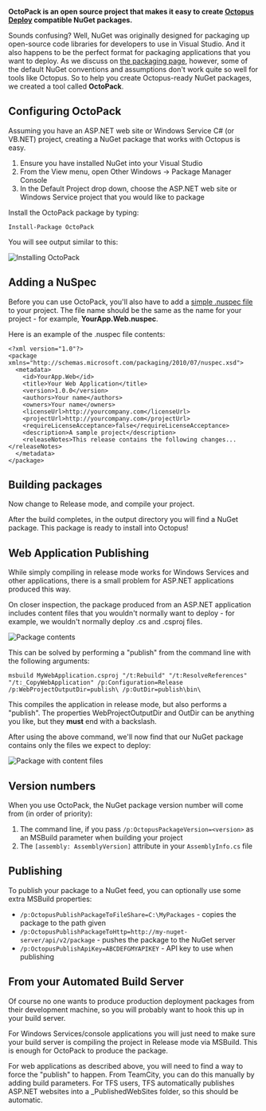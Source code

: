 **OctoPack is an open source project that makes it easy to create [Octopus Deploy](http://octopusdeploy.com) compatible NuGet packages.**

Sounds confusing? Well, NuGet was originally designed for packaging up open-source code libraries for developers to use in Visual Studio. And it also happens to be the perfect format for packaging applications that you want to deploy. As we discuss on [the packaging page](http://octopusdeploy.com/documentation/packaging "Packaging NuGet packages for Octopus"), however, some of the default NuGet conventions and assumptions don't work quite so well for tools like Octopus. So to help you create Octopus-ready NuGet packages, we created a tool called **OctoPack**. 

## Configuring OctoPack

Assuming you have an ASP.NET web site or Windows Service C# (or VB.NET) project, creating a NuGet package that works with Octopus is easy. 

1. Ensure you have installed NuGet into your Visual Studio
2. From the View menu, open Other Windows -> Package Manager Console
3. In the Default Project drop down, choose the ASP.NET web site or Windows Service project that you would like to package

Install the OctoPack package by typing:

    Install-Package OctoPack 

You will see output similar to this:

![Installing OctoPack](https://octopus-images.s3.amazonaws.com/blog/install-package.png "Installing OctoPack")

## Adding a NuSpec

Before you can use OctoPack, you'll also have to add a [simple .nuspec file](http://docs.nuget.org/docs/reference/nuspec-reference "NuSpec file format") to your project. The file name should be the same as the name for your project - for example, **YourApp.Web.nuspec**.

Here is an example of the .nuspec file contents:

	<?xml version="1.0"?>
	<package xmlns="http://schemas.microsoft.com/packaging/2010/07/nuspec.xsd">
	  <metadata>
	    <id>YourApp.Web</id>
	    <title>Your Web Application</title>
	    <version>1.0.0</version>
	    <authors>Your name</authors>
	    <owners>Your name</owners>
	    <licenseUrl>http://yourcompany.com</licenseUrl>
	    <projectUrl>http://yourcompany.com</projectUrl>
	    <requireLicenseAcceptance>false</requireLicenseAcceptance>
	    <description>A sample project</description>
	    <releaseNotes>This release contains the following changes...</releaseNotes>
	  </metadata>
	</package>
 
## Building packages

Now change to Release mode, and compile your project. 

After the build completes, in the output directory you will find a NuGet package. This package is ready to install into Octopus!

## Web Application Publishing

While simply compiling in release mode works for Windows Services and other applications, there is a small problem for ASP.NET applications produced this way.

On closer inspection, the package produced from an ASP.NET application includes content files that you wouldn't normally want to deploy - for example, we wouldn't normally deploy .cs and .csproj files. 

![Package contents](https://octopus-images.s3.amazonaws.com/blog/package-contents.png "Package contents")

This can be solved by performing a "publish" from the command line with the following arguments:

    msbuild MyWebApplication.csproj "/t:Rebuild" "/t:ResolveReferences" "/t:_CopyWebApplication" /p:Configuration=Release /p:WebProjectOutputDir=publish\ /p:OutDir=publish\bin\

This compiles the application in release mode, but also performs a "publish". The properties WebProjectOutputDir and OutDir can be anything you like, but they **must** end with a backslash. 

After using the above command, we'll now find that our NuGet package contains only the files we expect to deploy:

![Package with content files](https://octopus-images.s3.amazonaws.com/blog/simpler-package.png "Package with content files")

## Version numbers

When you use OctoPack, the NuGet package version number will come from (in order of priority):

 1. The command line, if you pass `/p:OctopusPackageVersion=<version>` as an MSBuild parameter when building your project
 2. The `[assembly: AssemblyVersion]` attribute in your `AssemblyInfo.cs` file

## Publishing

To publish your package to a NuGet feed, you can optionally use some extra MSBuild properties:

 - `/p:OctopusPublishPackageToFileShare=C:\MyPackages` - copies the package to the path given
 - `/p:OctopusPublishPackageToHttp=http://my-nuget-server/api/v2/package` - pushes the package to the NuGet server
 - `/p:OctopusPublishApiKey=ABCDEFGMYAPIKEY` - API key to use when publishing
 
## From your Automated Build Server

Of course no one wants to produce production deployment packages from their development machine, so you will probably want to hook this up in your build server. 

For Windows Services/console applications you will just need to make sure your build server is compiling the project in Release mode via MSBuild. This is enough for OctoPack to produce the package.

For web applications as described above, you will need to find a way to force the "publish" to happen. From TeamCity, you can do this manually by adding build parameters. For TFS users, TFS automatically publishes ASP.NET websites into a _PublishedWebSites folder, so this should be automatic.  